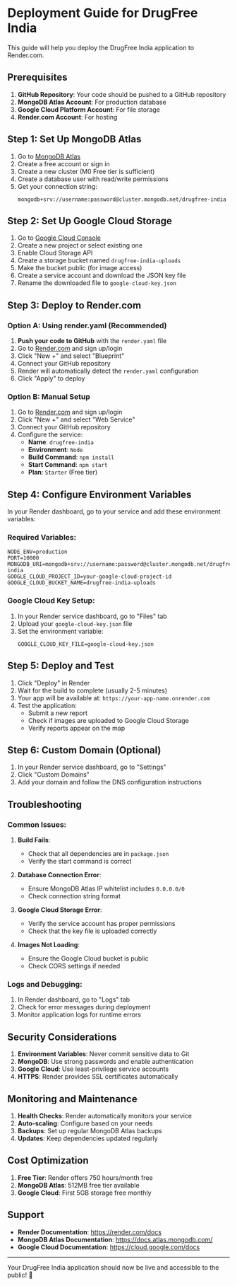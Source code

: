 # Deployment Guide for DrugFree India

This guide will help you deploy the DrugFree India application to Render.com.

## Prerequisites

1. **GitHub Repository**: Your code should be pushed to a GitHub repository
2. **MongoDB Atlas Account**: For production database
3. **Google Cloud Platform Account**: For file storage
4. **Render.com Account**: For hosting

## Step 1: Set Up MongoDB Atlas

1. Go to [MongoDB Atlas](https://www.mongodb.com/atlas)
2. Create a free account or sign in
3. Create a new cluster (M0 Free tier is sufficient)
4. Create a database user with read/write permissions
5. Get your connection string:
   ```
   mongodb+srv://username:password@cluster.mongodb.net/drugfree-india
   ```

## Step 2: Set Up Google Cloud Storage

1. Go to [Google Cloud Console](https://console.cloud.google.com/)
2. Create a new project or select existing one
3. Enable Cloud Storage API
4. Create a storage bucket named `drugfree-india-uploads`
5. Make the bucket public (for image access)
6. Create a service account and download the JSON key file
7. Rename the downloaded file to `google-cloud-key.json`

## Step 3: Deploy to Render.com

### Option A: Using render.yaml (Recommended)

1. **Push your code to GitHub** with the `render.yaml` file
2. Go to [Render.com](https://render.com) and sign up/login
3. Click "New +" and select "Blueprint"
4. Connect your GitHub repository
5. Render will automatically detect the `render.yaml` configuration
6. Click "Apply" to deploy

### Option B: Manual Setup

1. Go to [Render.com](https://render.com) and sign up/login
2. Click "New +" and select "Web Service"
3. Connect your GitHub repository
4. Configure the service:
   - **Name**: `drugfree-india`
   - **Environment**: `Node`
   - **Build Command**: `npm install`
   - **Start Command**: `npm start`
   - **Plan**: `Starter` (Free tier)

## Step 4: Configure Environment Variables

In your Render dashboard, go to your service and add these environment variables:

### Required Variables:
```
NODE_ENV=production
PORT=10000
MONGODB_URI=mongodb+srv://username:password@cluster.mongodb.net/drugfree-india
GOOGLE_CLOUD_PROJECT_ID=your-google-cloud-project-id
GOOGLE_CLOUD_BUCKET_NAME=drugfree-india-uploads
```

### Google Cloud Key Setup:
1. In your Render service dashboard, go to "Files" tab
2. Upload your `google-cloud-key.json` file
3. Set the environment variable:
   ```
   GOOGLE_CLOUD_KEY_FILE=google-cloud-key.json
   ```

## Step 5: Deploy and Test

1. Click "Deploy" in Render
2. Wait for the build to complete (usually 2-5 minutes)
3. Your app will be available at: `https://your-app-name.onrender.com`
4. Test the application:
   - Submit a new report
   - Check if images are uploaded to Google Cloud Storage
   - Verify reports appear on the map

## Step 6: Custom Domain (Optional)

1. In your Render service dashboard, go to "Settings"
2. Click "Custom Domains"
3. Add your domain and follow the DNS configuration instructions

## Troubleshooting

### Common Issues:

1. **Build Fails**:
   - Check that all dependencies are in `package.json`
   - Verify the start command is correct

2. **Database Connection Error**:
   - Ensure MongoDB Atlas IP whitelist includes `0.0.0.0/0`
   - Check connection string format

3. **Google Cloud Storage Error**:
   - Verify the service account has proper permissions
   - Check that the key file is uploaded correctly

4. **Images Not Loading**:
   - Ensure the Google Cloud bucket is public
   - Check CORS settings if needed

### Logs and Debugging:

1. In Render dashboard, go to "Logs" tab
2. Check for error messages during deployment
3. Monitor application logs for runtime errors

## Security Considerations

1. **Environment Variables**: Never commit sensitive data to Git
2. **MongoDB**: Use strong passwords and enable authentication
3. **Google Cloud**: Use least-privilege service accounts
4. **HTTPS**: Render provides SSL certificates automatically

## Monitoring and Maintenance

1. **Health Checks**: Render automatically monitors your service
2. **Auto-scaling**: Configure based on your needs
3. **Backups**: Set up regular MongoDB Atlas backups
4. **Updates**: Keep dependencies updated regularly

## Cost Optimization

1. **Free Tier**: Render offers 750 hours/month free
2. **MongoDB Atlas**: 512MB free tier available
3. **Google Cloud**: First 5GB storage free monthly

## Support

- **Render Documentation**: https://render.com/docs
- **MongoDB Atlas Documentation**: https://docs.atlas.mongodb.com/
- **Google Cloud Documentation**: https://cloud.google.com/docs

---

Your DrugFree India application should now be live and accessible to the public! 🎉 